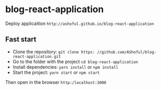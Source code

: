 # blog-react-application

Deploy applicaition `http://ashoful.github.io/blog-react-application`

## Fast start
- Clone the repository: `git clone https: //github.com/AShoful/blog-react-application.git`
- Go to the folder with the project `cd blog-react-application`
- Install dependencies: `yarn install` or `npm install`
- Start the project: `yarn start` or `npm start`

Then open in the browser `http:/localhost:3000`